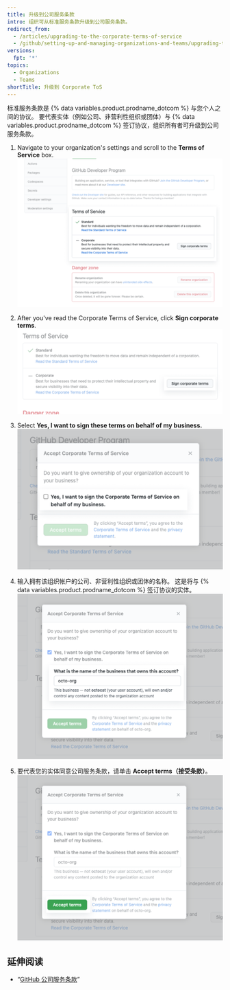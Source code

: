 ```yaml
---
title: 升级到公司服务条款
intro: 组织可从标准服务条款升级到公司服务条款。
redirect_from:
  - /articles/upgrading-to-the-corporate-terms-of-service
  - /github/setting-up-and-managing-organizations-and-teams/upgrading-to-the-corporate-terms-of-service
versions:
  fpt: '*'
topics:
  - Organizations
  - Teams
shortTitle: 升级到 Corporate ToS
---
```


标准服务条款是 {% data variables.product.prodname_dotcom %} 与您个人之间的协议。 要代表实体（例如公司、非营利性组织或团体）与 {% data variables.product.prodname_dotcom %} 签订协议，组织所有者可升级到公司服务条款。

1. Navigate to your organization's settings and scroll to the **Terms of Service** box. ![scroll to the Terms of Service](/assets/images/help/organizations/account-settings-tos.png)

2. After you've read the Corporate Terms of Service, click **Sign corporate terms**. ![select 'Sign corporate terms'](/assets/images/help/organizations/button-sign-corporate-tos.png)

3. Select **Yes, I want to sign these terms on behalf of my business.** ![代表您的公司签署的复选框](/assets/images/help/organizations/sign-on-behalf-business.png)
4. 输入拥有该组织帐户的公司、非营利性组织或团体的名称。 这是将与 {% data variables.product.prodname_dotcom %} 签订协议的实体。 ![企业名称字段](/assets/images/help/organizations/business-name-field.png)
5. 要代表您的实体同意公司服务条款，请单击 **Accept terms（接受条款）**。 ![接受条款按钮](/assets/images/help/organizations/accept-terms-button.png)

## 延伸阅读
- “[GitHub 公司服务条款](/articles/github-corporate-terms-of-service/)”
